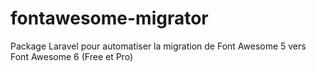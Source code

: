 # fontawesome-migrator
Package Laravel pour automatiser la migration de Font Awesome 5 vers Font Awesome 6 (Free et Pro)
